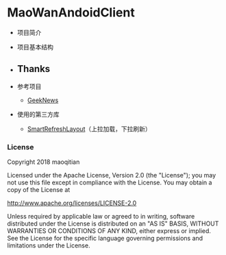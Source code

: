 # MaoWanAndoidClient
- 项目简介
- 项目基本结构
- Thanks
  -
- 参考项目
  
  - [GeekNews](https://github.com/codeestX/GeekNews)

- 使用的第三方库
  - [SmartRefreshLayout](https://github.com/scwang90/SmartRefreshLayout)（上拉加载，下拉刷新）

### License

Copyright 2018 maoqitian

Licensed under the Apache License, Version 2.0 (the "License");
you may not use this file except in compliance with the License.
You may obtain a copy of the License at

   http://www.apache.org/licenses/LICENSE-2.0

Unless required by applicable law or agreed to in writing, software
distributed under the License is distributed on an "AS IS" BASIS,
WITHOUT WARRANTIES OR CONDITIONS OF ANY KIND, either express or implied.
See the License for the specific language governing permissions and
limitations under the License.	
	
